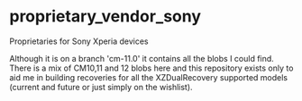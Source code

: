 proprietary_vendor_sony
============================

Proprietaries for Sony Xperia devices

Although it is on a branch 'cm-11.0' it contains all the blobs I could find. There is a mix of CM10,11 and 12 blobs here and this repository exists only to aid me in building recoveries for all the XZDualRecovery supported models (current and future or just simply on the wishlist).
